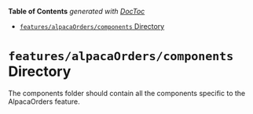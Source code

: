 <!-- START doctoc generated TOC please keep comment here to allow auto update -->
<!-- DON'T EDIT THIS SECTION, INSTEAD RE-RUN doctoc TO UPDATE -->

**Table of Contents** _generated with [DocToc](https://github.com/thlorenz/doctoc)_

- [`features/alpacaOrders/components` Directory](#featuresalpacaorderscomponents-directory)

<!-- END doctoc generated TOC please keep comment here to allow auto update -->

# `features/alpacaOrders/components` Directory

The components folder should contain all the components specific to the AlpacaOrders feature.
